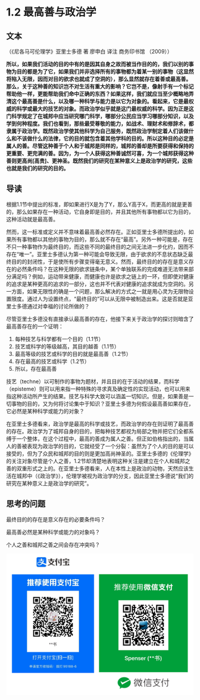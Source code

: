 # 1.2 最高善与政治学

## 文本

（《尼各马可伦理学》亚里士多德 著 廖申白 译注 商务印书馆 （2009））

**所以，如果我们活动的目的中有的是因其自身之故而被当作目的的，我们以别的事物为目的都是为了它，如果我们并非选择所有的事物都为着某一别的事物（这显然将陷入无限，因而对目的欲求也就成了空洞的），那么显然就存在着善或最高善。那么，关于这种善的知识岂不对生活有重大的影响？它岂不是，像射手有一个标记帮助他一样，更能帮助我们命中正确的东西？如果这样，我们就应当至少概略地弄清这个最高善是什么，以及哪一种科学与能力是以它为对象的。看起来，它是最权威的科学或最大的技艺的对象。而政治学似乎就是这门最权威的科学。因为正是这门科学规定了在城邦中应当研究哪门科学，哪部分公民应当学习哪部分知识，以及学到何种程度。我们也看到，那些最受尊敬的能力，如战术、理财术和修辞术，都隶属于政治学。既然政治学使其他科学为自己服务，既然政治学制定着人们该做什么和不该做什么的法律，它的目的就包含着其他学科的目的。所以这种目的必定是属人的善。尽管这种善于个人和于城邦是同样的，城邦的善却是所要获得和保持的更重要、更完满的善。因为，为一个人获得这种善诚然可喜，为一个城邦获得这种善则更高尚\[高贵\]、更神圣。既然我们的研究在某种意义上是政治学的研究，这些也就是我们的研究的目的。**

## 导读

根据1.1节中提出的标准，即如果进行X是为了Y，那么Y高于X，而更高的就是更善的，那么如果存在一种活动，它自身即是目的，并且其他所有事物都以它为目的，这种活动就是最高善。

然而，这一标准或定义并不意味着最高善必然存在。正如亚里士多德所提出的，如果所有事物都以其他的事物为目的，那么就不存在“最高”。另外一种可能是，存在不只一种事物作为最终目的，而这些不同的最终目的之间无法进一步化约，因而不存在“唯一”。亚里士多德认为第一种可能会导致无限，由于欲求的不息状态缺乏最终目的的封闭性，于是使所有步骤变得毫无意义。然而，最终目的的存在是意义存在的必然条件吗？在这种无限的欲求链条中，某个单独联系的完成难道无法带来部分满足吗？例如，运动带来健康，而健康也许是欲求之链上的一环，但即使对健康的追求是某种更高的追求的一部分，这也并不代表对健康的追求就成为空洞的。另一方面，如果无限性的确是一个问题，那么解决的方式之一就是用心灵为无限物设置限度。通过人为设置终点，“最终目的”可以从无限中被制造出来。这是否就是亚里士多德通过对幸福的讨论所做的？

尽管亚里士多德没有直接承认最高善的存在，他接下来关于政治学的探讨则暗含了最高善存在的一个证明：

1. 每种技艺与科学都有一个目的（1.1节）
2. 技艺或科学的等级越高，其目的越善（1.1节）
3. 最高等级的技艺或科学的目的就是最高善（1.2节）
4. 存在最高的技艺或科学（1.2节）
5. 所以，存在最高善

技艺（techne）以可制作的事物为题材，并且目的在于活动的结果，而科学（episteme）则可以用来指一种特殊的寻求真及确定性的实现活动，也可以用来指这种活动所产生的结果。技艺与科学大致可以涵盖一切知识。但是，如果善是一切事物的目的，又为何将讨论集中于知识？亚里士多德为何假设最高善如果存在，它必然是某种科学或能力的对象？

在亚里士多德看来，政治学是最高的科学或技艺，而政治学的存在则证明了最高善的存在。政治学为了城邦自身的目的，把每种技艺都视为局部之物并把它们全都系缚于一个整体，在这个过程中，最高的善成为属人之善。但正如伯格指出的，当属人的善被表现为政治学的目的，它就经受了一个分裂：虽然为了个人的目的是可以接受的，但为了众民和城邦的目的则是更加高尚神圣的。亚里士多德的《伦理学》的关注对象尽管是个人之善，1.2节却清楚地表明这种关注是建立在个人和城邦之善的双重形式之上的。在亚里士多德看来，人在本性上是政治的动物，天然应该生活在城邦中（《政治学》），伦理学被视为政治学的分支，因此亚里士多德说“我们的研究在某种意义上是政治学的研究”。

## **思考的问题**

最终目的的存在是意义存在的必要条件吗？

最高善必然是某种科学或能力的对象吗？

个人之善和城邦之善之间会存在冲突吗？

![](../.gitbook/assets/screen-shot-2021-06-10-at-7.41.22-pm%20%284%29.png)

